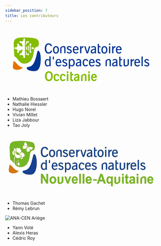 ```yaml
---
sidebar_position: 7
title: Les contributeurs
---
```


![CEN Occitanie](./ODK-CEN/fichiers/logos/cen_occitanie.svg)
* Mathieu Bossaert
* Nathalie Hiessler
* Hugo Norel
* Vivian Millet
* Liza Jabbour
* Tao Joly

![CEN Nouvelle-Aquitaine](./ODK-CEN/fichiers/logos/cen_na.svg)
* Thomas Gachet
* Rémy Lebrun

![ANA-CEN Ariège](./ODK-CEN/fichiers/logos/Ana-Cen-ariège_CPIE.jpg)
* Yann Voté
* Alexis Heras
* Cédric Roy
